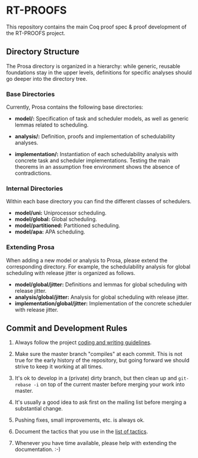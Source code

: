 # RT-PROOFS

This repository contains the main Coq proof spec & proof development of the RT-PROOFS project.

## Directory Structure

The Prosa directory is organized in a hierarchy: while generic, reusable foundations stay in
the upper levels, definitions for specific analyses should go deeper into the directory tree.

### Base Directories

Currently, Prosa contains the following base directories:

- **model/:** Specification of task and scheduler models, as well as generic lemmas related to scheduling.
	  
- **analysis/:** Definition, proofs and implementation of schedulability analyses.

- **implementation/:** Instantiation of each schedulability analysis with concrete task and scheduler implementations.
		       Testing the main theorems in an assumption free environment shows the absence of contradictions.

### Internal Directories

Within each base directory you can find the different classes of schedulers.

- **model/uni:** Uniprocessor scheduling.
- **model/global:** Global scheduling.
- **model/partitioned:** Partitioned scheduling.
- **model/apa:** APA scheduling.

### Extending Prosa

When adding a new model or analysis to Prosa, please extend the corresponding directory.
For example, the schedulability analysis for global scheduling with release jitter is organized as follows.

- **model/global/jitter:** Definitions and lemmas for global scheduling with release jitter.
- **analysis/global/jitter:** Analysis for global scheduling with release jitter.
- **implementation/global/jitter:** Implementation of the concrete scheduler with release jitter. 

## Commit and Development Rules

1. Always follow the project [coding and writing guidelines](doc/guidelines.md).

2. Make sure the master branch "compiles" at each commit. This is not true for the early history of the repository, but going forward we should strive to keep it working at all times. 

3. It's ok to develop in a (private) dirty branch, but then clean up and `git-rebase -i` on top of the current master before merging your work into master.

4. It's usually a good idea to ask first on the mailing list before merging a substantial change.

5. Pushing fixes, small improvements, etc. is always ok. 

6. Document the tactics that you use in the [list of tactics](doc/tactics.md).

7. Whenever you have time available, please help with extending the documentation. :-)